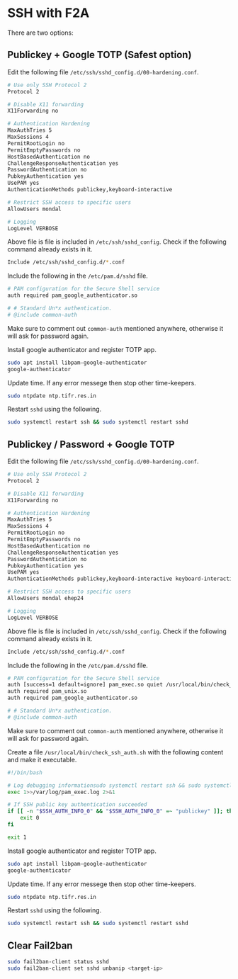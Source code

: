 # SSH with F2A

There are two options:




## Publickey + Google TOTP (Safest option)

Edit the following file `/etc/ssh/sshd_config.d/00-hardening.conf`.
```BASH
# Use only SSH Protocol 2
Protocol 2

# Disable X11 forwarding
X11Forwarding no

# Authentication Hardening
MaxAuthTries 5
MaxSessions 4
PermitRootLogin no
PermitEmptyPasswords no
HostBasedAuthentication no
ChallengeResponseAuthentication yes
PasswordAuthentication no
PubkeyAuthentication yes
UsePAM yes
AuthenticationMethods publickey,keyboard-interactive

# Restrict SSH access to specific users
AllowUsers mondal

# Logging
LogLevel VERBOSE
```

Above file is file is included in `/etc/ssh/sshd_config`. Check if the following command already exists in it.
```BASH
Include /etc/ssh/sshd_config.d/*.conf
```

Include the following in the `/etc/pam.d/sshd` file.
```BASH
# PAM configuration for the Secure Shell service
auth required pam_google_authenticator.so

# # Standard Un*x authentication.
# @include common-auth
```
Make sure to comment out `common-auth` mentioned anywhere, otherwise it will ask for password again.

Install google authenticator and register TOTP app.
```BASH
sudo apt install libpam-google-authenticator
google-authenticator
```

Update time. If any error messege then stop other time-keepers.
```BASH
sudo ntpdate ntp.tifr.res.in
```

Restart `sshd` using the following.
```BASH
sudo systemctl restart ssh && sudo systemctl restart sshd
```






## Publickey / Password + Google TOTP

Edit the following file `/etc/ssh/sshd_config.d/00-hardening.conf`.
```BASH
# Use only SSH Protocol 2
Protocol 2

# Disable X11 forwarding
X11Forwarding no

# Authentication Hardening
MaxAuthTries 5
MaxSessions 4
PermitRootLogin no
PermitEmptyPasswords no
HostBasedAuthentication no
ChallengeResponseAuthentication yes
PasswordAuthentication no
PubkeyAuthentication yes
UsePAM yes
AuthenticationMethods publickey,keyboard-interactive keyboard-interactive

# Restrict SSH access to specific users
AllowUsers mondal ehep24

# Logging
LogLevel VERBOSE
```

Above file is file is included in `/etc/ssh/sshd_config`. Check if the following command already exists in it.
```BASH
Include /etc/ssh/sshd_config.d/*.conf
```

Include the following in the `/etc/pam.d/sshd` file.
```BASH
# PAM configuration for the Secure Shell service
auth [success=1 default=ignore] pam_exec.so quiet /usr/local/bin/check_ssh_auth.sh
auth required pam_unix.so
auth required pam_google_authenticator.so

# # Standard Un*x authentication.
# @include common-auth
```
Make sure to comment out `common-auth` mentioned anywhere, otherwise it will ask for password again.

Create a file `/usr/local/bin/check_ssh_auth.sh` with the following content and make it executable.
```BASH
#!/bin/bash

# Log debugging informationsudo systemctl restart ssh && sudo systemctl restart ssh
exec 1>>/var/log/pam_exec.log 2>&1

# If SSH public key authentication succeeded
if [[ -n "$SSH_AUTH_INFO_0" && "$SSH_AUTH_INFO_0" =~ "publickey" ]]; then
    exit 0
fi

exit 1
```

Install google authenticator and register TOTP app.
```BASH
sudo apt install libpam-google-authenticator
google-authenticator
```

Update time. If any error messege then stop other time-keepers.
```BASH
sudo ntpdate ntp.tifr.res.in
```

Restart `sshd` using the following.
```BASH
sudo systemctl restart ssh && sudo systemctl restart sshd
```

## Clear Fail2ban
```BASH
sudo fail2ban-client status sshd
sudo fail2ban-client set sshd unbanip <target-ip>
```
